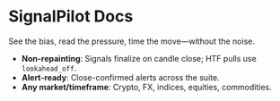 # SignalPilot Docs

See the bias, read the pressure, time the move—without the noise.

- **Non-repainting**: Signals finalize on candle close; HTF pulls use `lookahead_off`.
- **Alert-ready**: Close-confirmed alerts across the suite.
- **Any market/timeframe**: Crypto, FX, indices, equities, commodities.
